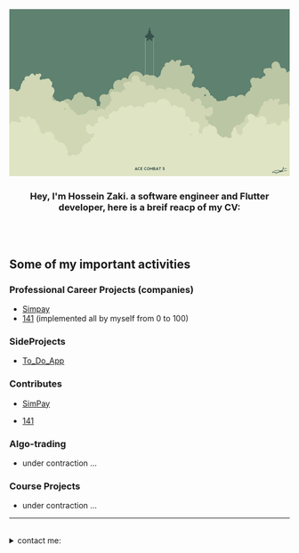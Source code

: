<img width="2700" height="300" src="./images/90066.jpg">
<h3 align="center">
Hey, I'm Hossein Zaki. a software engineer and Flutter developer, here is a breif reacp of my CV:
</h3>

<br></br>


## Some of my important activities

### Professional Career Projects (companies)
- [Simpay](https://github.com/spidercod/SimPay.git)
- [141](https://play.google.com/store/apps/details?id=ir.iran141.samix.android&pcampaignid=web_share) (implemented all by myself from 0 to 100)


### SideProjects
- [To_Do_App](https://github.com/spidercod/To_Do_app.git)


### Contributes
- [SimPay](https://github.com/spidercod/SimPay.git)

- [141](https://play.google.com/store/apps/details?id=ir.iran141.samix.android&pcampaignid=web_share)
  
### Algo-trading
- under contraction ...


### Course Projects
- under contraction ...
---
<br>
<details>
<summary>
   contact me:
</summary>
   
   - h.zaki1020@gmail.com
   - [LinkedIn](https://www.linkedin.com/in/hossein-z-3a0552234?utm_source=share&utm_campaign=share_via&utm_content=profile&utm_medium=android_app)

</details>
<br>
